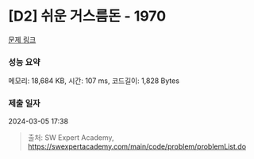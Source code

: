 # [D2] 쉬운 거스름돈 - 1970 

[문제 링크](https://swexpertacademy.com/main/code/problem/problemDetail.do?contestProbId=AV5PsIl6AXIDFAUq) 

### 성능 요약

메모리: 18,684 KB, 시간: 107 ms, 코드길이: 1,828 Bytes

### 제출 일자

2024-03-05 17:38



> 출처: SW Expert Academy, https://swexpertacademy.com/main/code/problem/problemList.do
